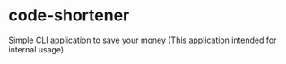 # code-shortener
Simple CLI application to save your money (This application intended for internal usage)
